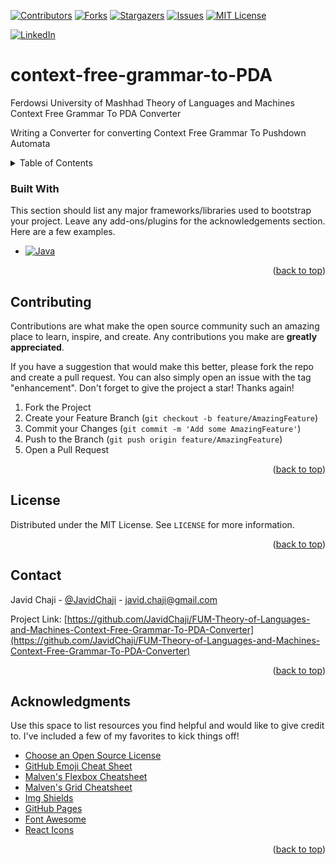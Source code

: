 
<a name="readme-top"></a>


[![Contributors][contributors-shield]][contributors-url]
[![Forks][forks-shield]][forks-url]
[![Stargazers][stars-shield]][stars-url]
[![Issues][issues-shield]][issues-url]
[![MIT License][license-shield]][license-url]



[![LinkedIn][linkedin-shield]][javid-linkedin-url]

# context-free-grammar-to-PDA

Ferdowsi University of Mashhad Theory of Languages and Machines Context Free Grammar To PDA Converter

Writing a Converter for converting Context Free Grammar To Pushdown Automata



<!-- TABLE OF CONTENTS -->
<details>
  <summary>Table of Contents</summary>
  <ol>
    <li>
      <a href="#about-the-project">About The Project</a>
      <ul>
        <li><a href="#built-with">Built With</a></li>
      </ul>
    </li>
    <li>
      <a href="#getting-started">Getting Started</a>
      <ul>
        <li><a href="#prerequisites">Prerequisites</a></li>
        <li><a href="#installation">Installation</a></li>
      </ul>
    </li>
    <li><a href="#usage">Usage</a></li>
    <li><a href="#roadmap">Roadmap</a></li>
    <li><a href="#contributing">Contributing</a></li>
    <li><a href="#license">License</a></li>
    <li><a href="#contact">Contact</a></li>
    <li><a href="#acknowledgments">Acknowledgments</a></li>
  </ol>
</details>






### Built With

This section should list any major frameworks/libraries used to bootstrap your project. Leave any add-ons/plugins for the acknowledgements section. Here are a few examples.

* [![Java][Java]][Java-url]

<p align="right">(<a href="#readme-top">back to top</a>)</p>






<!-- CONTRIBUTING -->
## Contributing

Contributions are what make the open source community such an amazing place to learn, inspire, and create. Any contributions you make are **greatly appreciated**.

If you have a suggestion that would make this better, please fork the repo and create a pull request. You can also simply open an issue with the tag "enhancement".
Don't forget to give the project a star! Thanks again!

1. Fork the Project
2. Create your Feature Branch (`git checkout -b feature/AmazingFeature`)
3. Commit your Changes (`git commit -m 'Add some AmazingFeature'`)
4. Push to the Branch (`git push origin feature/AmazingFeature`)
5. Open a Pull Request

<p align="right">(<a href="#readme-top">back to top</a>)</p>




<!-- LICENSE -->
## License

Distributed under the MIT License. See `LICENSE` for more information.

<p align="right">(<a href="#readme-top">back to top</a>)</p>



<!-- CONTACT -->
## Contact

Javid Chaji - [@JavidChaji](https://x.com/JavidChaji) - javid.chaji@gmail.com

Project Link: [https://github.com/JavidChaji/FUM-Theory-of-Languages-and-Machines-Context-Free-Grammar-To-PDA-Converter](https://github.com/JavidChaji/FUM-Theory-of-Languages-and-Machines-Context-Free-Grammar-To-PDA-Converter)

<p align="right">(<a href="#readme-top">back to top</a>)</p>




<!-- ACKNOWLEDGMENTS -->
## Acknowledgments

Use this space to list resources you find helpful and would like to give credit to. I've included a few of my favorites to kick things off!

* [Choose an Open Source License](https://choosealicense.com)
* [GitHub Emoji Cheat Sheet](https://www.webpagefx.com/tools/emoji-cheat-sheet)
* [Malven's Flexbox Cheatsheet](https://flexbox.malven.co/)
* [Malven's Grid Cheatsheet](https://grid.malven.co/)
* [Img Shields](https://shields.io)
* [GitHub Pages](https://pages.github.com)
* [Font Awesome](https://fontawesome.com)
* [React Icons](https://react-icons.github.io/react-icons/search)

<p align="right">(<a href="#readme-top">back to top</a>)</p>




<!-- MARKDOWN LINKS & IMAGES -->
<!-- https://www.markdownguide.org/basic-syntax/#reference-style-links -->
<!-- https://ileriayo.github.io/markdown-badges/ -->

<!-- Contributors -->
[contributors-shield]: https://img.shields.io/github/contributors/javidchaji/FUM-Theory-of-Languages-and-Machines-Context-Free-Grammar-To-PDA-Converter.svg?style=for-the-badge

[contributors-url]: https://github.com/javidchaji/FUM-Theory-of-Languages-and-Machines-Context-Free-Grammar-To-PDA-Converter/graphs/contributors

<!-- Forks -->
[forks-shield]: https://img.shields.io/github/forks/javidchaji/FUM-Theory-of-Languages-and-Machines-Context-Free-Grammar-To-PDA-Converter.svg?style=for-the-badge

[forks-url]: https://github.com/javidchaji/FUM-Theory-of-Languages-and-Machines-Context-Free-Grammar-To-PDA-Converter/network/members


<!-- Stars -->
[stars-shield]: https://img.shields.io/github/stars/javidchaji/FUM-Theory-of-Languages-and-Machines-Context-Free-Grammar-To-PDA-Converter.svg?style=for-the-badge

[stars-url]: https://github.com/javidchaji/FUM-Theory-of-Languages-and-Machines-Context-Free-Grammar-To-PDA-Converter/stargazers


<!-- Issues -->
[issues-shield]: https://img.shields.io/github/issues/javidchaji/FUM-Theory-of-Languages-and-Machines-Context-Free-Grammar-To-PDA-Converter.svg?style=for-the-badge

[issues-url]: https://github.com/javidchaji/FUM-Theory-of-Languages-and-Machines-Context-Free-Grammar-To-PDA-Converter/issues


<!-- License -->
[license-shield]: https://img.shields.io/github/license/javidchaji/FUM-Theory-of-Languages-and-Machines-Context-Free-Grammar-To-PDA-Converter.svg?style=for-the-badge

[license-url]: https://github.com/javidchaji/FUM-Theory-of-Languages-and-Machines-Context-Free-Grammar-To-PDA-Converter/blob/master/LICENSE


<!-- Linkedin -->
[linkedin-shield]: https://img.shields.io/badge/linkedin-%230077B5.svg?style=for-the-badge&logo=linkedin&logoColor=white

[javid-linkedin-url]: https://linkedin.com/in/javidchaji


[Java]: https://img.shields.io/badge/Java-000000?style=for-the-badge&logo=javas&logoColor=white
[Java-url]: https://www.java.com
